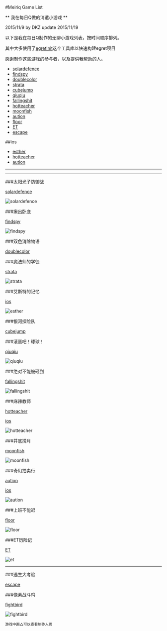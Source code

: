 #Meiriq Game List

** 我在每日Q做的消遣小游戏 **

2015/11/9 by DKZ update 2015/11/19



以下是我在每日Q制作的无聊小游戏列表，按时间顺序排列。

其中大多使用了[egretInit](https://github.com/davidkingzyb/egretInit)这个工具库以快速构建egret项目

感谢制作这些游戏的参与者，以及提供我帮助的人。

* [solardefence](http://gameslibrary.meiriq.com/home/g/600)
* [findspy](http://gameslibrary.meiriq.com/home/g/604)
* [doublecolor](http://gameslibrary.meiriq.com/home/g/621)
* [strata](http://gameslibrary.meiriq.com/home/g/626)
* [cubejump](http://gameslibrary.meiriq.com/home/g/644)
* [qiuqiu](http://gameslibrary.meiriq.com/home/g/655)
* [fallingshit](http://gameslibrary.meiriq.com/home/g/658)
* [hotteacher](http://gameslibrary.meiriq.com/home/g/664)
* [moonfish](http://gameslibrary.meiriq.com/home/g/665)
* [aution](http://gameslibrary.meiriq.com/home/g/669)
* [floor](http://gameslibrary.meiriq.com/home/g/672)
* [ET](http://gameslibrary.meiriq.com/home/g/676)
* [escape](http://gameslibrary.meiriq.com/home/g/678)

##ios

* [esther](https://www.appannie.com/apps/ios/app/alex-memory/)
* [hotteacher](https://www.appannie.com/apps/ios/app/ma-la-jiao-shi)
* [aution](https://www.appannie.com/apps/ios/app/qi-huan-pai-mai-xing)

***

***

###太阳光子防御战

[solardefence](http://gameslibrary.meiriq.com/home/g/600)

![solardefence](blogImg/solardefence.jpg)

###揪出卧底

[findspy](http://gameslibrary.meiriq.com/home/g/604)

![findspy](blogImg/findspy.jpg)

###双色消除物语

[doublecolor](http://gameslibrary.meiriq.com/home/g/621)

###魔法师的学徒

[strata](http://gameslibrary.meiriq.com/home/g/626)

![strata](blogImg/strata.jpg)

###艾斯特的记忆

[ios](https://www.appannie.com/apps/ios/app/alex-memory/)

![esther](blogImg/esther.png)


###银河探险队

[cubejump](http://gameslibrary.meiriq.com/home/g/644)


###滚蛋吧！球球！

[qiuqiu](http://gameslibrary.meiriq.com/home/g/655)

![qiuqiu](blogImg/qiuqiu.jpg)

###绝对不能被砸到

[fallingshit](http://gameslibrary.meiriq.com/home/g/658)

![fallingshit](blogImg/fallingshit.jpg)

###麻辣教师

[hotteacher](http://gameslibrary.meiriq.com/home/g/664)

[ios](https://www.appannie.com/apps/ios/app/ma-la-jiao-shi)

![hotteacher](blogImg/hotteacher.jpg)

###井底捞月

[moonfish](http://gameslibrary.meiriq.com/home/g/665)

![moonfish](blogImg/moonfish.jpg)

###奇幻拍卖行

[aution](http://gameslibrary.meiriq.com/home/g/669)

[ios](https://www.appannie.com/apps/ios/app/qi-huan-pai-mai-xing)

![aution](blogImg/aution.jpg)

###上班不能迟

[floor](http://gameslibrary.meiriq.com/home/g/672)

![floor](blogImg/floor.jpg)

###ET历险记

[ET](http://gameslibrary.meiriq.com/home/g/676)

![et](blogImg/et.jpg)

***

###逃生大考验

[escape](http://gameslibrary.meiriq.com/home/g/678)

###像素战斗鸡

[fightbird](https://davidkingzyb.github.io/egretInit)

![fightbird](blogImg/fightbird.jpg)

<small>游戏中画△可以查看制作人页</small>